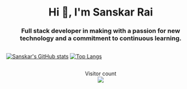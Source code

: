 <h1 align = "center">Hi 👋, I'm Sanskar Rai</h1>
<h3 align = "center">Full stack developer in making with a passion for new technology and a commitment to continuous learning.

 
  
  
  
  
  
  ##
[![Sanskar's GitHub stats](https://github-readme-stats.vercel.app/api?username=TheSansySasy&theme=moltack)](https://github.com/TheSansySasy/github-readme-stats)
[![Top Langs](https://github-readme-stats.vercel.app/api/top-langs/?username=TheSansySasy&theme=moltack)](https://github.com/TheSansySasy/github-readme-stats)
  
##
<p align="center"> 
  Visitor count<br>
  <img src="https://profile-counter.glitch.me/TheSansySasy/count.svg" />
</p>

